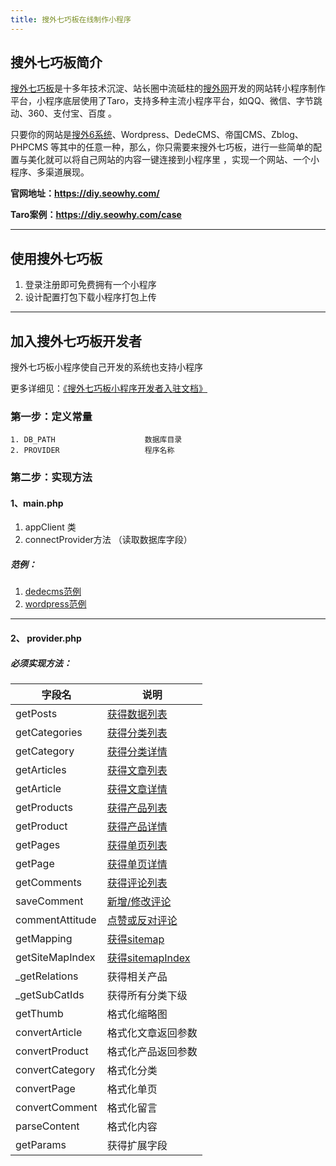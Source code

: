 ```yaml
---
title: 搜外七巧板在线制作小程序
---
```

## 搜外七巧板简介
 [搜外七巧板](https://diy.seowhy.com/)是十多年技术沉淀、站长圈中流砥柱的[搜外网](https://www.seowhy.com/)开发的网站转小程序制作平台，小程序底层使用了Taro，支持多种主流小程序平台，如QQ、微信、字节跳动、360、支付宝、百度 。

只要你的网站是[搜外6系统](https://6.seowhy.com/)、Wordpress、DedeCMS、帝国CMS、Zblog、PHPCMS 等其中的任意一种，那么，你只需要来搜外七巧板，进行一些简单的配置与美化就可以将自己网站的内容一键连接到小程序里 ，实现一个网站、一个小程序、多渠道展现。

**官网地址：https://diy.seowhy.com/**

**Taro案例：https://diy.seowhy.com/case**

---
## 使用搜外七巧板
1. 登录注册即可免费拥有一个小程序
2. 设计配置打包下载小程序打包上传

---
## 加入搜外七巧板开发者 
搜外七巧板小程序使自己开发的系统也支持小程序

更多详细见：[《搜外七巧板小程序开发者入驻文档》](https://www.kancloud.cn/lyc_echo/diy_seowhy_com/2030231)

### 第一步：定义常量
~~~
1. DB_PATH                    数据库目录
2. PROVIDER                   程序名称
~~~

### 第二步：实现方法
#### 1、main.php
1. appClient 类 
2. connectProvider方法 （读取数据库字段）
##### 范例：
1. [dedecms范例](https://www.kancloud.cn/lyc_echo/diy_seowhy_com/2030187)
2. [wordpress范例](https://www.kancloud.cn/lyc_echo/diy_seowhy_com/2030188)
*****
#### 2、 provider.php
##### 必须实现方法：
|  字段名 |   说明|
| --- | --- |
| getPosts|              [获得数据列表](https://www.kancloud.cn/lyc_echo/diy_seowhy_com/2030192) |
| getCategories |         [获得分类列表](https://www.kancloud.cn/lyc_echo/diy_seowhy_com/2030191) |
| getCategory |           [获得分类详情](https://www.kancloud.cn/lyc_echo/diy_seowhy_com/2030191) |
| getArticles |           [获得文章列表](https://www.kancloud.cn/lyc_echo/diy_seowhy_com/2030194) |
| getArticle |            [获得文章详情](https://www.kancloud.cn/lyc_echo/diy_seowhy_com/2030191) |
| getProducts |           [获得产品列表](https://www.kancloud.cn/lyc_echo/diy_seowhy_com/2030193) |
| getProduct |            [获得产品详情](https://www.kancloud.cn/lyc_echo/diy_seowhy_com/2030196) |
| getPages |              [获得单页列表](https://www.kancloud.cn/lyc_echo/diy_seowhy_com/2030197) |
| getPage |               [获得单页详情](https://www.kancloud.cn/lyc_echo/diy_seowhy_com/2030198) |
| getComments |           [获得评论列表](https://www.kancloud.cn/lyc_echo/diy_seowhy_com/2030199) |
| saveComment |           [新增/修改评论](https://www.kancloud.cn/lyc_echo/diy_seowhy_com/2030200) |
| commentAttitude |       [点赞或反对评论](https://www.kancloud.cn/lyc_echo/diy_seowhy_com/2030201) |
| getMapping |            [获得sitemap](https://www.kancloud.cn/lyc_echo/diy_seowhy_com/2030203) |
| getSiteMapIndex |       [获得sitemapIndex](https://www.kancloud.cn/lyc_echo/diy_seowhy_com/2030204) |
| _getRelations |         获得相关产品 |
| _getSubCatIds |         获得所有分类下级 |
| getThumb |              格式化缩略图 |
| convertArticle |        格式化文章返回参数 |
| convertProduct |        格式化产品返回参数 |
| convertCategory |       格式化分类 |
| convertPage |           格式化单页 |
| convertComment |        格式化留言 |
| parseContent |          格式化内容 |
| getParams |             获得扩展字段 |
